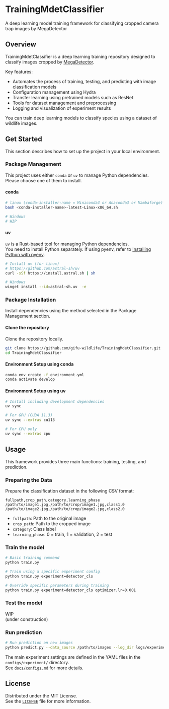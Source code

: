 # TrainingMdetClassifier

A deep learning model training framework for classifying cropped camera trap images by MegaDetector

## Overview

TrainingMdetClassifier is a deep learning training repository designed to classify images cropped by [MegaDetector](https://doi.org/10.48550/arXiv.1907.06772).

Key features:

- Automates the process of training, testing, and predicting with image classification models
- Configuration management using Hydra
- Transfer learning using pretrained models such as ResNet
- Tools for dataset management and preprocessing
- Logging and visualization of experiment results

You can train deep learning models to classify species using a dataset of wildlife images.

## Get Started

This section describes how to set up the project in your local environment.

### Package Management

This project uses either `conda` or `uv` to manage Python dependencies. Please choose one of them to install.

#### conda

```bash
# linux (conda-installer-name = Miniconda3 or Anaconda3 or Mambaforge)
bash <conda-installer-name>-latest-Linux-x86_64.sh

# Windows
# WIP
```

#### uv

`uv` is a Rust-based tool for managing Python dependencies.  
You need to install Python separately. If using pyenv, refer to [Installing Python with pyenv](docs/install_python.md).

```bash
# Install uv (for linux)
# https://github.com/astral-sh/uv
curl -sSf https://install.astral.sh | sh

# Windows
winget install --id=astral-sh.uv  -e
```

### Package Installation

Install dependencies using the method selected in the Package Management section.

#### Clone the repository

Clone the repository locally.

```bash
git clone https://github.com/gifu-wildlife/TrainingMdetClassifier.git
cd TrainingMdetClassifier
```

#### Environment Setup using conda

```bash
conda env create -f environment.yml
conda activate develop
```

#### Environment Setup using uv

```bash
# Install including development dependencies
uv sync

# For GPU (CUDA 11.3)
uv sync --extras cu113

# For CPU only
uv sync --extras cpu
```

## Usage

This framework provides three main functions: training, testing, and prediction.

### Preparing the Data

Prepare the classification dataset in the following CSV format:

```csv
fullpath,crop_path,category,learning_phase
/path/to/image1.jpg,/path/to/crop/image1.jpg,class1,0
/path/to/image2.jpg,/path/to/crop/image2.jpg,class2,0
```

- `fullpath`: Path to the original image
- `crop_path`: Path to the cropped image
- `category`: Class label
- `learning_phase`: 0 = train, 1 = validation, 2 = test

### Train the model

```bash
# Basic training command
python train.py

# Train using a specific experiment config
python train.py experiment=detector_cls

# Override specific parameters during training
python train.py experiment=detector_cls optimizer.lr=0.001
```

### Test the model

WIP  
(under construction)

<!--
# Evaluate the model using the test dataset
python test.py experiment=detector_cls
-->

### Run prediction

```bash
# Run prediction on new images
python predict.py --data_source /path/to/images --log_dir logs/experiments/runs/default/YYYY-MM-DD_HH-MM-SS
```

The main experiment settings are defined in the YAML files in the `configs/experiment/` directory.  
See [`docs/configs.md`](docs/configs.md) for more details.

## License

Distributed under the MIT License.  
See the [`LICENSE`](LICENSE) file for more information.